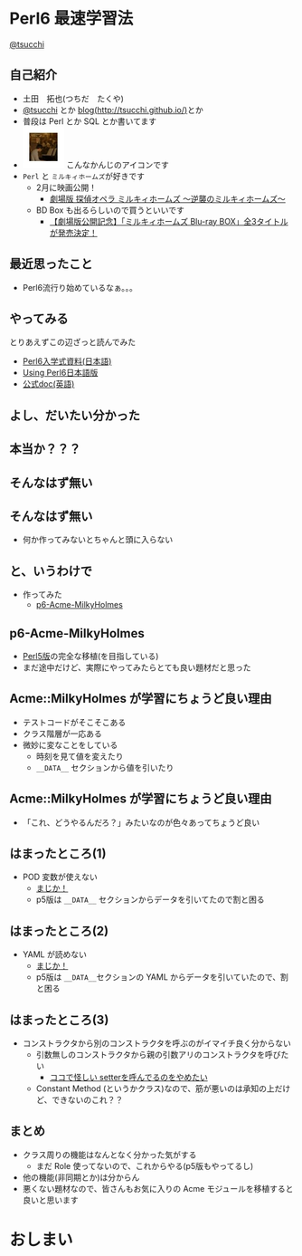 Perl6 最速学習法
==========

[@tsucchi](http://twitter.com/tsucchi)


自己紹介
---
+ 土田　拓也(つちだ　たくや)
+ [@tsucchi](http://twitter.com/tsucchi) とか [blog(http://tsucchi.github.io/)](http://tsucchi.github.io/)とか
+ 普段は Perl とか SQL とか書いてます
+ <img src="./icon.jpeg"> こんなかんじのアイコンです
+ `Perl` と `ミルキィホームズ`が好きです
    + 2月に映画公開！
    	+ [劇場版 探偵オペラ ミルキィホームズ 〜逆襲のミルキィホームズ〜](http://mh-movie.com/)
    + BD Box も出るらしいので買うといいです
	    + [【劇場版公開記念】「ミルキィホームズ Blu-ray BOX」全3タイトルが発売決定！](http://mh-movie.com/news/161.html)

最近思ったこと
---
+ Perl6流行り始めているなぁ。。。

やってみる
---
とりあえずこの辺ざっと読んでみた

+ [Perl6入学式資料(日本語)](https://github.com/kazhiramatsu/perl6-entrance/blob/master/slide.md)
+ [Using Perl6日本語版](https://dl.dropboxusercontent.com/u/877032/UsingPerl6_JA.html)
+ [公式doc(英語)](http://doc.perl6.org/)


よし、だいたい分かった
---

本当か？？？
---

そんなはず無い
---

そんなはず無い
---
+ 何か作ってみないとちゃんと頭に入らない


と、いうわけで
---
+ 作ってみた
    + [p6-Acme-MilkyHolmes](https://github.com/tsucchi/p6-Acme-MilkyHolmes)

p6-Acme-MilkyHolmes
---
+ [Perl5版](https://github.com/tsucchi/p5-Acme-MilkyHolmes)の完全な移植(を目指している)
+ まだ途中だけど、実際にやってみたらとても良い題材だと思った

Acme::MilkyHolmes が学習にちょうど良い理由
---
+ テストコードがそこそこある
+ クラス階層が一応ある
+ 微妙に変なことをしている
   + 時刻を見て値を変えたり
   + `__DATA__` セクションから値を引いたり

Acme::MilkyHolmes が学習にちょうど良い理由
---
+ 「これ、どうやるんだろ？」みたいなのが色々あってちょうど良い

はまったところ(1)
---
+ POD 変数が使えない
    + [まじか！](https://gist.github.com/tsucchi/835a0da930031de4c177)
    + p5版は `__DATA__` セクションからデータを引いてたので割と困る

はまったところ(2)
---
+ YAML が読めない
    + [まじか！](https://github.com/perl6-community-modules/yaml-pm6/blob/master/lib/YAML.pm#L16-L18)
	+ p5版は `__DATA__`セクションの YAML からデータを引いていたので、割と困る

はまったところ(3)
---
+ コンストラクタから別のコンストラクタを呼ぶのがイマイチ良く分からない
    + 引数無しのコンストラクタから親の引数アリのコンストラクタを呼びたい
        + [ココで怪しい setterを呼んでるのをやめたい](https://github.com/tsucchi/p6-Acme-MilkyHolmes/blob/master/lib/Acme/MilkyHolmes/Character/SherlockShellingford.pm6#L7)
	+ Constant Method (というかクラス)なので、筋が悪いのは承知の上だけど、できないのこれ？？

まとめ
---
+ クラス周りの機能はなんとなく分かった気がする
    + まだ Role 使ってないので、これからやる(p5版もやってるし)
+ 他の機能(非同期とか)は分からん
+ 悪くない題材なので、皆さんもお気に入りの Acme モジュールを移植すると良いと思います

おしまい
===


